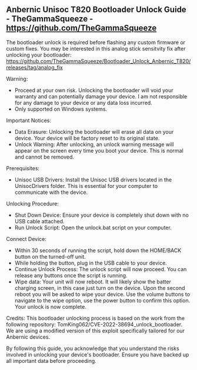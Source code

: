 Anbernic Unisoc T820 Bootloader Unlock Guide - TheGammaSqueeze - https://github.com/TheGammaSqueeze
---------------------------------------------------------------------------------------------------

The bootloader unlock is required before flashing any custom firmware or custom fixes.
You may be interested in this analog stick sensitvity fix after unlocking your bootloader: https://github.com/TheGammaSqueeze/Bootloader_Unlock_Anbernic_T820/releases/tag/analog_fix

Warning:
- Proceed at your own risk. Unlocking the bootloader will void your warranty and can potentially damage your device. I am not responsible for any damage to your device or any data loss incurred.
- Only supported on Windows systems.


Important Notices:
- Data Erasure: Unlocking the bootloader will erase all data on your device. Your device will be factory reset to its original state.
- Unlock Warning: After unlocking, an unlock warning message will appear on the screen every time you boot your device. This is normal and cannot be removed.

Prerequisites:
- Unisoc USB Drivers: Install the Unisoc USB drivers located in the UnisocDrivers folder. This is essential for your computer to communicate with the device.

Unlocking Procedure:
- Shut Down Device: Ensure your device is completely shut down with no USB cable attached.
- Run Unlock Script: Open the unlock.bat script on your computer.

Connect Device:
- Within 30 seconds of running the script, hold down the HOME/BACK button on the turned-off unit.
- While holding the button, plug in the USB cable to your device.
- Continue Unlock Process: The unlock script will now proceed. You can release any buttons once the script is running.
- Wipe data: Your unit will now reboot. It will likely show the batter charging screen, in this case just turn on the device. Upon the second reboot you will be asked to wipe your device. Use the volume buttons to navigate to the wipe option, use the power button to confirm this option. Your unlock is now complete.


Credits:
This bootloader unlocking process is based on the work from the following repository: TomKing062/CVE-2022-38694_unlock_bootloader. We are using a modified version of this exploit specifically tailored for our Anbernic devices.

By following this guide, you acknowledge that you understand the risks involved in unlocking your device's bootloader. Ensure you have backed up all important data before proceeding.
